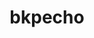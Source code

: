 ---
title: bkpecho
github: https://github.com/bkpecho
mode: dark
transition: 1s
score: 66.1
archetype:
- Animation
- Badges | Tags | Icons
- Little Bit of Everything
---